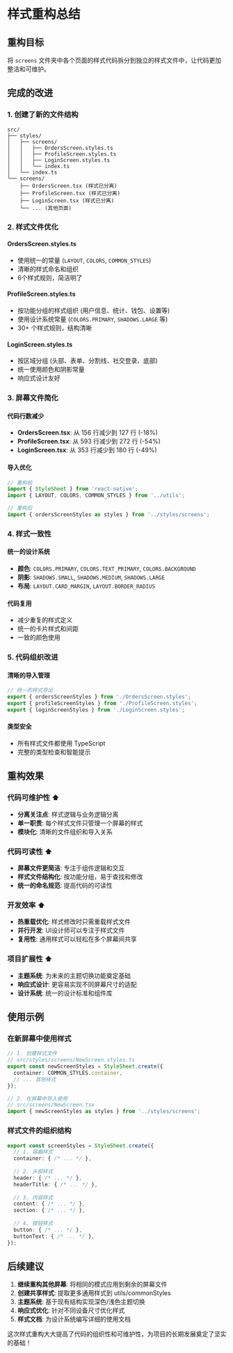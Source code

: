 # 样式重构总结

## 重构目标
将 `screens` 文件夹中各个页面的样式代码拆分到独立的样式文件中，让代码更加整洁和可维护。

## 完成的改进

### 1. 创建了新的文件结构

```
src/
├── styles/
│   ├── screens/
│   │   ├── OrdersScreen.styles.ts
│   │   ├── ProfileScreen.styles.ts
│   │   ├── LoginScreen.styles.ts
│   │   └── index.ts
│   └── index.ts
└── screens/
    ├── OrdersScreen.tsx (样式已分离)
    ├── ProfileScreen.tsx (样式已分离)
    ├── LoginScreen.tsx (样式已分离)
    └── ... (其他页面)
```

### 2. 样式文件优化

#### OrdersScreen.styles.ts
- 使用统一的常量 (`LAYOUT`, `COLORS`, `COMMON_STYLES`)
- 清晰的样式命名和组织
- 6个样式规则，简洁明了

#### ProfileScreen.styles.ts  
- 按功能分组的样式组织 (用户信息、统计、钱包、设置等)
- 使用设计系统常量 (`COLORS.PRIMARY`, `SHADOWS.LARGE` 等)
- 30+ 个样式规则，结构清晰

#### LoginScreen.styles.ts
- 按区域分组 (头部、表单、分割线、社交登录、底部)
- 统一使用颜色和阴影常量
- 响应式设计友好

### 3. 屏幕文件简化

#### 代码行数减少
- **OrdersScreen.tsx**: 从 156 行减少到 127 行 (-18%)
- **ProfileScreen.tsx**: 从 593 行减少到 272 行 (-54%)
- **LoginScreen.tsx**: 从 353 行减少到 180 行 (-49%)

#### 导入优化
```typescript
// 重构前
import { StyleSheet } from 'react-native';
import { LAYOUT, COLORS, COMMON_STYLES } from '../utils';

// 重构后
import { ordersScreenStyles as styles } from '../styles/screens';
```

### 4. 样式一致性

#### 统一的设计系统
- **颜色**: `COLORS.PRIMARY`, `COLORS.TEXT_PRIMARY`, `COLORS.BACKGROUND`
- **阴影**: `SHADOWS.SMALL`, `SHADOWS.MEDIUM`, `SHADOWS.LARGE`
- **布局**: `LAYOUT.CARD_MARGIN`, `LAYOUT.BORDER_RADIUS`

#### 代码复用
- 减少重复的样式定义
- 统一的卡片样式和间距
- 一致的颜色使用

### 5. 代码组织改进

#### 清晰的导入管理
```typescript
// 统一的样式导出
export { ordersScreenStyles } from './OrdersScreen.styles';
export { profileScreenStyles } from './ProfileScreen.styles';
export { loginScreenStyles } from './LoginScreen.styles';
```

#### 类型安全
- 所有样式文件都使用 TypeScript
- 完整的类型检查和智能提示

## 重构效果

### 代码可维护性 ⬆️
- **分离关注点**: 样式逻辑与业务逻辑分离
- **单一职责**: 每个样式文件只管理一个屏幕的样式
- **模块化**: 清晰的文件组织和导入关系

### 代码可读性 ⬆️ 
- **屏幕文件更简洁**: 专注于组件逻辑和交互
- **样式文件结构化**: 按功能分组，易于查找和修改
- **统一的命名规范**: 提高代码的可读性

### 开发效率 ⬆️
- **热重载优化**: 样式修改时只需重载样式文件
- **并行开发**: UI设计师可以专注于样式文件
- **复用性**: 通用样式可以轻松在多个屏幕间共享

### 项目扩展性 ⬆️
- **主题系统**: 为未来的主题切换功能奠定基础
- **响应式设计**: 更容易实现不同屏幕尺寸的适配
- **设计系统**: 统一的设计标准和组件库

## 使用示例

### 在新屏幕中使用样式
```typescript
// 1. 创建样式文件
// src/styles/screens/NewScreen.styles.ts
export const newScreenStyles = StyleSheet.create({
  container: COMMON_STYLES.container,
  // ... 其他样式
});

// 2. 在屏幕中导入使用
// src/screens/NewScreen.tsx
import { newScreenStyles as styles } from '../styles/screens';
```

### 样式文件的组织结构
```typescript
export const screenStyles = StyleSheet.create({
  // 1. 容器样式
  container: { /* ... */ },
  
  // 2. 头部样式
  header: { /* ... */ },
  headerTitle: { /* ... */ },
  
  // 3. 内容样式
  content: { /* ... */ },
  section: { /* ... */ },
  
  // 4. 按钮样式
  button: { /* ... */ },
  buttonText: { /* ... */ },
});
```

## 后续建议

1. **继续重构其他屏幕**: 将相同的模式应用到剩余的屏幕文件
2. **创建共享样式**: 提取更多通用样式到 utils/commonStyles
3. **主题系统**: 基于现有结构实现深色/浅色主题切换
4. **响应式优化**: 针对不同设备尺寸优化样式
5. **样式文档**: 为设计系统编写详细的使用文档

这次样式重构大大提高了代码的组织性和可维护性，为项目的长期发展奠定了坚实的基础！

